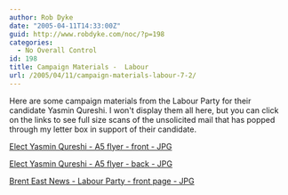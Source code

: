 ```yaml
---
author: Rob Dyke
date: "2005-04-11T14:33:00Z"
guid: http://www.robdyke.com/noc/?p=198
categories:
  - No Overall Control
id: 198
title: Campaign Materials -  Labour
url: /2005/04/11/campaign-materials-labour-7-2/
---
```

Here are some campaign materials from the Labour Party for their candidate Yasmin Qureshi. I won't display them all here, but you can click on the links to see full size scans of the unsolicited mail that has popped through my letter box in support of their candidate.

[Elect Yasmin Qureshi - A5 flyer - front - JPG](http://www.comwifinet.com/becampaign/elect_yq_fr.jpg)

[Elect Yasmin Qureshi - A5 flyer - back - JPG](http://www.comwifinet.com/becampaign/elect_yq_bk.jpg)

[Brent East News - Labour Party - front page - JPG](http://www.comwifinet.com/becampaign/lab_be_news_fc_m.jpg)
